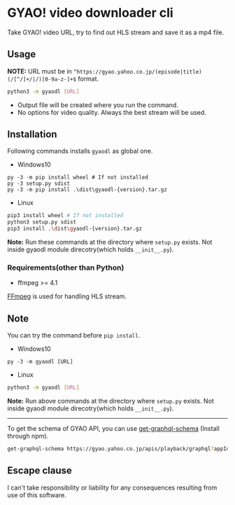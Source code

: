 # GYAO! video downloader cli

Take GYAO! video URL, try to find out HLS stream and save it as a mp4 file.

## Usage

**NOTE:** URL must be in `^https://gyao.yahoo.co.jp/(episode|title)(/[^/]+/|/)[0-9a-z-]+$` format.

```sh
python3 -m gyaodl [URL]
```

- Output file will be created where you run the command.
- No options for video quality. Always the best stream will be used.

## Installation

Following commands installs `gyaodl` as global one.

- Windows10

```pwsh
py -3 -m pip install wheel # If not installed
py -3 setup.py sdist
py -3 -m pip install .\dist\gyaodl-{version}.tar.gz
```

- Linux

```sh
pip3 install wheel # If not installed
python3 setup.py sdist
pip3 install .\dist\gyaodl-{version}.tar.gz
```

**Note:** Run these commands at the directory where `setup.py` exists. Not inside gyaodl module direcotry(which holds `__init__.py`).

### Requirements(other than Python)

- ffmpeg >= 4.1

[FFmpeg](https://ffmpeg.org/) is used for handling HLS stream.

## Note

You can try the command before `pip install`.

- Windows10

```pwsh
py -3 -m gyaodl [URL]
```

- Linux

```sh
python3 -m gyaodl [URL]
```

**Note:** Run above commands at the directory where `setup.py` exists. Not inside gyaodl module direcotry(which holds `__init__.py`).

---

To get the schema of GYAO API, you can use [get-graphql-schema](https://github.com/prisma-labs/get-graphql-schema) (Install through npm).

```sh
get-graphql-schema https://gyao.yahoo.co.jp/apis/playback/graphql?appId=dj00aiZpPUNJeDh2cU1RazU3UCZzPWNvbnN1bWVyc2VjcmV0Jng9NTk-
```

## Escape clause

I can't take responsibility or liability for any consequences resulting from use of this software.

